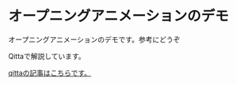 # オープニングアニメーションのデモ


オープニングアニメーションのデモです。参考にどうぞ

Qittaで解説しています。

[qittaの記事はこちらです。](https://qiita.com/aulait/items/035ecbc36a38851211e1)
